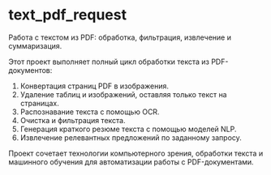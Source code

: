 # text_pdf_request
Работа с текстом из PDF: обработка, фильтрация, извлечение и суммаризация.

Этот проект выполняет полный цикл обработки текста из PDF-документов:
1. Конвертация страниц PDF в изображения.
2. Удаление таблиц и изображений, оставляя только текст на страницах.
3. Распознавание текста с помощью OCR.
4. Очистка и фильтрация текста.
5. Генерация краткого резюме текста с помощью моделей NLP.
6. Извлечение релевантных предложений по заданному запросу.

Проект сочетает технологии компьютерного зрения, обработки текста и машинного обучения для автоматизации работы с PDF-документами.

